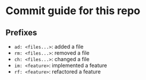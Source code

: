 # Commit guide for this repo

## Prefixes

- `ad: <files...>`: added a file
- `rm: <files...>`: removed a file
- `ch: <files...>`: changed a file
- `im: <feature>`: implemented a feature
- `rf: <feature>`: refactored a feature
